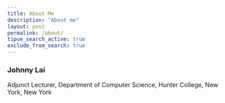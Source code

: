 ```yaml
---
title: About Me
description: "About me"
layout: post
permalink: /about/
tipue_search_active: true
exclude_from_search: true
---
```


### Johnny Lai
Adjunct Lecturer, Department of Computer Science, Hunter College, New York, New York
